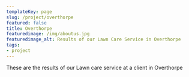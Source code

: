 ```yaml
---
templateKey: page
slug: /project/overthorpe
featured: false
title: Overthorpe
featuredimage: /img/aboutus.jpg
featuredimage_alt: Results of our Lawn Care Service in Overthorpe
tags:
- project
---
```

These are the results of our Lawn care service at a client in Overthorpe


